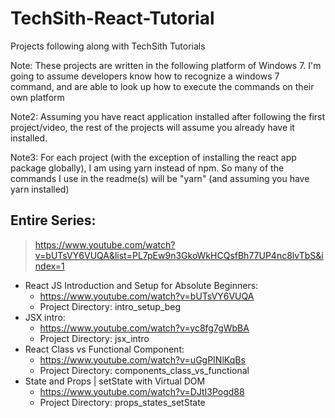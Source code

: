 # TechSith-React-Tutorial
Projects following along with TechSith Tutorials

Note: These projects are written in the following platform of Windows 7. I'm going to assume developers know how to recognize a windows 7 command, and are able to look up how to execute the commands on their own platform

Note2: Assuming you have react application installed after following the first project/video, the rest of the projects will assume you already have it installed.

Note3: For each project (with the exception of installing the react app package globally), I am using yarn instead of npm. So many of the commands I use in the readme(s) will be "yarn" (and assuming you have yarn installed)

## Entire Series:
> https://www.youtube.com/watch?v=bUTsVY6VUQA&list=PL7pEw9n3GkoWkHCQsfBh77UP4nc8lvTbS&index=1

* React JS Introduction and Setup for Absolute Beginners:
  * https://www.youtube.com/watch?v=bUTsVY6VUQA
  * Project Directory: intro_setup_beg
* JSX intro:
  * https://www.youtube.com/watch?v=yc8fg7gWbBA
  * Project Directory: jsx_intro
* React Class vs Functional Component:
  * https://www.youtube.com/watch?v=uGgPINlKqBs
  * Project Directory: components_class_vs_functional
* State and Props | setState with Virtual DOM
  * https://www.youtube.com/watch?v=DJtI3Pogd88
  * Project Directory: props_states_setState